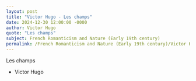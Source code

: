 ```yaml
---
layout: post
title: "Victor Hugo - Les champs"
date: 2024-12-30 12:00:00 -0000
author: Victor Hugo
quote: "Les champs"
subject: French Romanticism and Nature (Early 19th century)
permalink: /French Romanticism and Nature (Early 19th century)/Victor Hugo/Victor Hugo - Les champs
---
```


Les champs

- Victor Hugo
